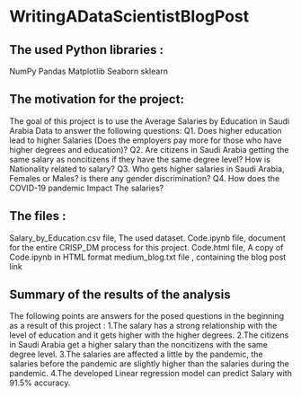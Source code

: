 # WritingADataScientistBlogPost
## The used Python libraries :
NumPy 
Pandas 
Matplotlib
Seaborn
sklearn


## The motivation for the project:
The goal of this project is to use the Average Salaries by Education in Saudi Arabia Data to answer the following questions:
Q1. Does higher education lead to higher Salaries (Does the employers pay more for those who have higher degrees and education)?
Q2. Are citizens in Saudi Arabia getting the same salary as noncitizens if they have the same degree level? How is Nationality related to salary?
Q3. Who gets higher salaries in Saudi Arabia, Females or Males? is there any gender discrimination?
Q4. How does the COVID-19 pandemic Impact The salaries?


## The files :
Salary_by_Education.csv file, The used dataset.
Code.ipynb file, document for the entire CRISP_DM process for this project.
Code.html file, A copy of Code.ipynb in HTML format
medium_blog.txt file , containing the blog post link




## Summary of the results of the analysis

The following points are answers for the posed questions in the beginning as a result of this project :
1.The salary has a strong relationship with the level of education and it gets higher with the higher degrees.
2.The citizens in Saudi Arabia get a higher salary than the noncitizens with the same degree level.
3.The salaries are affected a little by the pandemic, the salaries before the pandemic are slightly higher than the salaries during the pandemic.
4.The developed Linear regression model can predict Salary with 91.5% accuracy.



